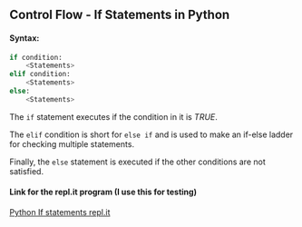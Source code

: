 ## Control Flow - If Statements in Python


#### Syntax: 
```python
if condition:
	<Statements>
elif condition:
	<Statements>
else:
	<Statements>
``` 

The `if` statement executes if the condition in it is *TRUE*. 

The `elif` condition is short for `else if` and is used to make an if-else ladder for checking multiple statements. 

Finally, the `else` statement is executed if the other conditions are not satisfied.

#### Link for the repl.it program (I use this for testing)
[Python If statements repl.it](https://repl.it/@MrAsrani1312/ConfusedWeepyOpendoc)